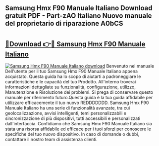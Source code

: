 ## Samsung Hmx F90 Manuale Italiano Download gratuit PDF - Part-zAO Italiano Nuovo manuale del proprietario di riparazione A0bCS

# <h2><a href="http://df9jxr.blite.top/?on=Samsung+Hmx+F90+Manuale+Italiano">🔗Download 👉🔴 Samsung Hmx F90 Manuale Italiano</a></h2>

[![Samsung Hmx F90 Manuale Italiano download](https://i.imgur.com/lujVjoI.png)](http://df9jxr.blite.top/?on=Samsung+Hmx+F90+Manuale+Italiano)
Benvenuto nel manuale Dell'utente per il tuo Samsung Hmx F90 Manuale Italiano appena acquistato. Questa guida ha lo scopo di aiutarti a padroneggiare le caratteristiche e le capacità del tuo Prodotto. All'interno troverai informazioni dettagliate su funzionalità, configurazione, utilizzo, Manutenzione e Risoluzione dei problemi. Si prega di conservare questo manuale per riferimento futuro.Questa guida è la tua guida affidabile per utilizzare efficacemente il tuo nuovo REDDDDDDD. Samsung Hmx F90 Manuale Italiano ha una serie di funzionalità avanzate, tra cui geolocalizzazione, avvisi intelligenti, temi personalizzabili e sincronizzazione di più dispositivi, tutti accessibili e personalizzati dall'interfaccia. Confidiamo che Samsung Hmx F90 Manuale Italiano sia stata una risorsa affidabile ed efficace per i tuoi sforzi per conoscere le specifiche del tuo nuovo dispositivo. In caso di domande o dubbi, contattare il nostro team di assistenza clienti.
